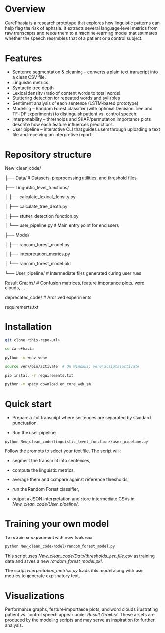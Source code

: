 # Overview
CarePhasia is a research prototype that explores how linguistic patterns can help flag the risk of aphasia.
It extracts several language‑level metrics from raw transcripts and feeds them to a machine‑learning model that estimates whether the speech resembles that of a patient or a control subject.

# Features
- Sentence segmentation & cleaning – converts a plain text transcript into a clean CSV file.
- Linguistic metrics
- Syntactic tree depth 
- Lexical density (ratio of content words to total words)
- Stuttering detection for repeated words and syllables
- Sentiment analysis of each sentence (LSTM‑based prototype)
- Modeling – Random Forest classifier (with optional Decision Tree and TF‑IDF experiments) to distinguish patient vs. control speech.
- Interpretability – thresholds and SHAP/permutation importance plots describe how each feature influences predictions.
- User pipeline – interactive CLI that guides users through uploading a text file and receiving an interpretive report.

# Repository structure
New_clean_code/

├── Data/                     # Datasets, preprocessing utilities, and threshold files

├── Linguistic_level_functions/

│   ├── calculate_lexical_density.py

│   ├── calculate_tree_depth.py

│   ├── stutter_detection_function.py

│   └── user_pipeline.py      # Main entry point for end users

├── Model/

│   ├── random_forest_model.py

│   ├── interpretation_metrics.py

│   └── random_forest_model.pkl

└── User_pipeline/            # Intermediate files generated during user runs

Result Graphs/                # Confusion matrices, feature importance plots, word clouds, …

deprecated_code/              # Archived experiments

requirements.txt


# Installation 

```bash
git clone <this-repo-url>
```
```bash
cd CarePhasia
```
```bash
python -m venv venv
```
```bash
source venv/bin/activate  # On Windows: venv\Scripts\activate
```
```bash
pip install -r requirements.txt
```
```bash
python -m spacy download en_core_web_sm
```
# Quick start

* Prepare a .txt transcript where sentences are separated by standard punctuation.

* Run the user pipeline:

```bash 
python New_clean_code/Linguistic_level_functions/user_pipeline.py
```

Follow the prompts to select your text file. The script will:

- segment the transcript into sentences,

- compute the linguistic metrics,

- average them and compare against reference thresholds,

- run the Random Forest classifier,

- output a JSON interpretation and store intermediate CSVs in *New_clean_code/User_pipeline/*.

# Training your own model

To retrain or experiment with new features:

```bash
python New_clean_code/Model/random_forest_model.py
```

This script uses *New_clean_code/Data/thresholds_per_file.csv* as training data and saves a new *random_forest_model.pkl*.

The script *interpretation_metrics.py* loads this model along with user metrics to generate explanatory text.

# Visualizations 

Performance graphs, feature‑importance plots, and word clouds illustrating patient vs. control speech appear under *Result Graphs/*. These assets are produced by the modeling scripts and may serve as inspiration for further analysis.
